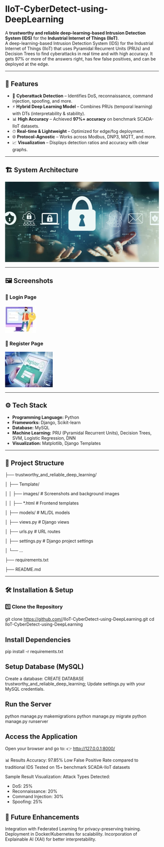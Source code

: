 # IIoT-CyberDetect-using-DeepLearning  

A **trustworthy and reliable deep-learning-based Intrusion Detection System (IDS)** for the **Industrial Internet of Things (IIoT)**.  
A deep-learning-based Intrusion Detection System (IDS) for the Industrial Internet of Things (IIoT) that uses Pyramidal Recurrent Units (PRUs) and Decision Trees to find cyberattacks in real time and with high accuracy. It gets 97% or more of the answers right, has few false positives, and can be deployed at the edge. 

---

## 🚀 Features  
- 🔐 **Cyberattack Detection** – Identifies DoS, reconnaissance, command injection, spoofing, and more.  
- ⚡ **Hybrid Deep Learning Model** – Combines PRUs (temporal learning) with DTs (interpretability & stability).  
- 📊 **High Accuracy** – Achieved **97%+ accuracy** on benchmark SCADA-IIoT datasets.  
- ⏱ **Real-time & Lightweight** – Optimized for edge/fog deployment.  
- 🌐 **Protocol-Agnostic** – Works across Modbus, DNP3, MQTT, and more.  
- 📈 **Visualization** – Displays detection ratios and accuracy with clear graphs.  

---

## 🏗 System Architecture  
![Architecture](trustworthy_and_reliable_deep_learning/Template/images/bg.jpg)  

---

## 🖼 Screenshots  

### 🔑 Login Page  
![Login](trustworthy_and_reliable_deep_learning/Template/images/Login.jpg)  

### 📝 Register Page  
![Register](trustworthy_and_reliable_deep_learning/Template/images/Register.jpg)  

---

## ⚙️ Tech Stack  
- **Programming Language:** Python  
- **Frameworks:** Django, Scikit-learn  
- **Database:** MySQL  
- **Machine Learning:** PRU (Pyramidal Recurrent Units), Decision Trees, SVM, Logistic Regression, DNN  
- **Visualization:** Matplotlib, Django Templates  

---

## 📂 Project Structure  
├── trustworthy_and_reliable_deep_learning/

│ ├── Template/

│ │ ├── images/ # Screenshots and background images

│ │ ├── *.html # Frontend templates

│ ├── models/ # ML/DL models

│ ├── views.py # Django views

│ ├── urls.py # URL routes

│ ├── settings.py # Django project settings

│ └── ...

├── requirements.txt

├── README.md

---

## 🛠 Installation & Setup  

### 1️⃣ Clone the Repository  

git clone https://github.com/<khoushik007>/IIoT-CyberDetect-using-DeepLearning.git
cd IIoT-CyberDetect-using-DeepLearning

## Install Dependencies
pip install -r requirements.txt

## Setup Database (MySQL)
Create a database:
CREATE DATABASE trustworthy_and_reliable_deep_learning;
Update settings.py with your MySQL credentials.

## Run the Server
python manage.py makemigrations
python manage.py migrate
python manage.py runserver

## Access the Application
Open your browser and go to:
👉 http://127.0.0.1:8000/

📊 Results
Accuracy: 97.85%
Low False Positive Rate compared to traditional IDS
Tested on 15+ benchmark SCADA-IIoT datasets

Sample Result Visualization:
Attack Types Detected: 
- DoS: 25%
- Reconnaissance: 20%
- Command Injection: 30%
- Spoofing: 25%

## 🔮 Future Enhancements
Integration with Federated Learning for privacy-preserving training.
Deployment in Docker/Kubernetes for scalability.
Incorporation of Explainable AI (XAI) for better interpretability.
